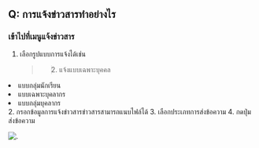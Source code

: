 ## Q: การแจ้งข่าวสารทำอย่างไร

### เข้าไปที่เมนูแจ้งข่าวสาร

1.  เลือกรูปแบบการแจ้งได้เช่น
    > >  <li>แจ้งแบบเฉพาะบุคคล</li>
 <li>แบบกลุ่มนักเรียน</li>
 <li>แบบเฉพาะบุคลากร</li>
 <li>แบบกลุ่มบุคลากร</li>
2.  กรอกข้อมูลการแจ้งข่าวสารข่าวสารสามารถแนบไฟล์ได้
3.  เลือกประเภทการส่งข้อความ
4.  กดปุ่มส่งข้อความ

![.](/img/manual/faq/14.jpg)
